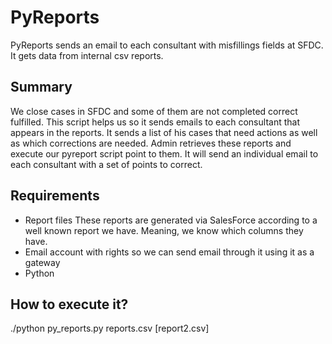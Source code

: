 # PyReports
PyReports sends an email to each consultant with misfillings fields at SFDC. It gets data from internal csv reports. 

## Summary
We close cases in SFDC and some of them are not completed correct fulfilled. This script helps us so it sends emails to each consultant that appears in the reports. It sends a list of his cases that need actions as well as which corrections are needed. 
Admin retrieves these reports and execute our pyreport script point to them. It will send an individual email to each consultant with a set of points to correct.

## Requirements
- Report files
  These reports are generated via SalesForce according to a well known report we have. Meaning, we know which columns they have.
- Email account with rights so we can send email through it using it as a gateway
- Python 

## How to execute it?
./python py_reports.py reports.csv [report2.csv]


